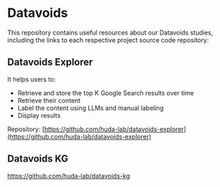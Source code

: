 # Datavoids

This repository contains useful resources about our Datavoids studies, including the links to each respective project source code repository:

## Datavoids Explorer

It helps users to:

- Retrieve and store the top K Google Search results over time
- Retrieve their content
- Label the content using LLMs and manual labeling
- Display results

Repository: [https://github.com/huda-lab/datavoids-explorer](https://github.com/huda-lab/datavoids-explorer)


## Datavoids KG

https://github.com/huda-lab/datavoids-kg

